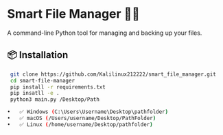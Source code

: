 # Smart File Manager 🧠📁

A command-line Python tool for managing and backing up your files.

## 📦 Installation

```bash
 git clone https://github.com/Kalilinux212222/smart_file_manager.git
 cd smart-file-manager
 pip install -r requirements.txt
 pip insatll -e .
 python3 main.py /Desktop/Path

•	✅ Windows (C:\Users\Username\Desktop\pathfolder)
•	✅ macOS (/Users/username/Desktop/PathFolder)
•	✅ Linux (/home/username/Desktop/pathfolder)
